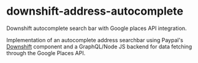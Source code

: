 # downshift-address-autocomplete
Downshift autocomplete search bar with Google places API integration.

Implementation of an autocomplete address searchbar using Paypal's [Downshift](https://github.com/paypal/downshift) component and a GraphQL/Node JS backend for data fetching through the Google Places API.
